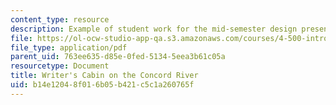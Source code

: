 ```yaml
---
content_type: resource
description: Example of student work for the mid-semester design presentation.
file: https://ol-ocw-studio-app-qa.s3.amazonaws.com/courses/4-500-introduction-to-design-computing-fall-2008/b14e12048f016b05b421c5c1a260765f_assn4a_9.pdf
file_type: application/pdf
parent_uid: 763ee635-d85e-0fed-5134-5eea3b61c05a
resourcetype: Document
title: Writer's Cabin on the Concord River
uid: b14e1204-8f01-6b05-b421-c5c1a260765f
---
```


